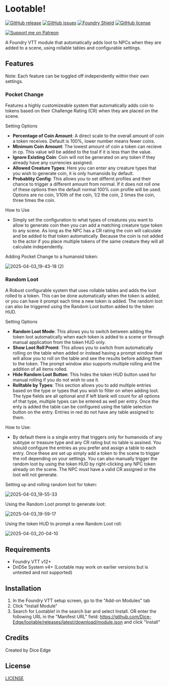 # Lootable!

[![GitHub release](https://img.shields.io/github/release/Dice-Edge/lootable.svg)](https://GitHub.com/Dice-Edge/lootable/releases/)
[![GitHub issues](https://img.shields.io/github/issues/Dice-Edge/lootable.svg)](https://GitHub.com/Dice-Edge/lootable/issues/)
[![Foundry Shield](https://img.shields.io/badge/Foundry-v12-informational)](https://foundryvtt.com)
[![GitHub license](https://img.shields.io/github/license/Dice-Edge/lootable.svg)](https://github.com/Dice-Edge/lootable/blob/main/LICENSE)

[![Support me on Patreon](https://img.shields.io/badge/Support%20me%20on-Patreon-orange?style=for-the-badge&logo=patreon)](https://www.patreon.com/diceedge)

A Foundry VTT module that automatically adds loot to NPCs when they are added to a scene, using rollable tables and configurable settings.

## Features
Note: Each feature can be toggled off independently within their own settings.

### Pocket Change
Features a highly customizeable system that automatically adds coin to tokens based on their Challenge Rating (CR) when they are placed on the scene.

Setting Options
- **Percentage of Coin Amount**: A direct scale to the overall amount of coin a token receives. Default is 100%, lower number means fewer coins.
- **Minimum Coin Amount**: The lowest amount of coin a token can recieve in cp. This value will be added to the toal if it is less than the value.
- **Ignore Existing Coin**: Coin will not be generated on any token if they already have any currencies assigned.
- **Allowed Creature Types**: Here you can enter any creature types that you wish to generate coin, it is only humanoids by default.
- **Probablity Config**: This allows you to set differnt profiles and their chance to trigger a different amount from normal. If it does not roll one of these options then the default normal 100% coin profile will be used. Options are no coin, 1/10th of the coin, 1/2 the coin, 2 times the coin, three times the coin.

How to Use
- Simply set the configuration to what types of creatures you want to allow to generate coin then you can add a matching creature type token to any scene. As long as the NPC has a CR rating the coin will calculate and be added to that token automatically. Because the coin is not added to the actor if you place multiple tokens of the same creature they will all calculate independently.

Adding Pocket Change to a humanoid token:

![2025-04-03_19-43-18 (2)](https://github.com/user-attachments/assets/c0e84cd2-8036-489c-96c6-26e787be580b)


### Random Loot
A Robust configurable system that uses rollable tables and adds the loot rolled to a token. This can be done automatically when the token is added, or you can have it prompt each time a new token is added. The random loot can also be triggered using the Random Loot button added to the token HUD.

Setting Options
- **Random Loot Mode**: This allows you to switch between adding the token loot automatically when each token is added to a scene or through manual application from the token HUD only.
- **Show Loot Roll Promt**: This allows you to switch from automatically rolling on the table when added or instead having a prompt window that will allow you to roll on the table and see the results before adding them to the token. The prompt window also supports multiple rolling and the addition of all items rolled.
- **Hide Random Loot Button**: This hides the token HUD button used for manual rolling if you do not wish to use it.
- **Rolltable by Types**: This section allows you to add multiple entries based on the type or types that you wish to filter on when adding loot. The type fields are all optional and if left blank will count for all options of that type, multiple types can be entered as well per entry. Once the enty is added the table can be configured using the table selection button on the entry. Entries in red do not have any table assigned to them.

How to Use:
- By default there is a single entry that triggers only for humanoids of any subtype or treasure type and any CR rating but no table is assined. You should configure the entries as you prefer and assign a table to each entry. Once these are set up simply add a token to the scene to trigger the roll depending on your settings. You can also manually trigger the random loot by using the token HUD by right-clicking any NPC token already on the scene. The NPC must have a valid CR assigned or the loot will not generate.

Setting up and rolling random loot for token:

![2025-04-03_19-55-33](https://github.com/user-attachments/assets/1ea58e06-e884-4042-8874-8e2c5808b1a4)

Using the Random Loot prompt to generate loot:

![2025-04-03_19-59-17](https://github.com/user-attachments/assets/c06e28d7-9a97-46f4-b859-8a175de8aa9f)

Using the token HUD to prompt a new Random Loot roll:

![2025-04-03_20-04-10](https://github.com/user-attachments/assets/8d4b8cb7-f8f9-40dc-a4c9-443562c3596a)


## Requirements
- Foundry VTT v12+
- DnD5e System v4+
(Lootable may work on earlier versions but is untested and not supported)

## Installation
1. In the Foundry VTT setup screen, go to the "Add-on Modules" tab
2. Click "Install Module"
3. Search for Lootable! in the search bar and select Install. OR enter the following URL in the "Manifest URL" field: https://github.com/Dice-Edge/lootable/releases/latest/download/module.json and click "Install"

## Credits
Created by Dice Edge

## License
[LICENSE](LICENSE)
